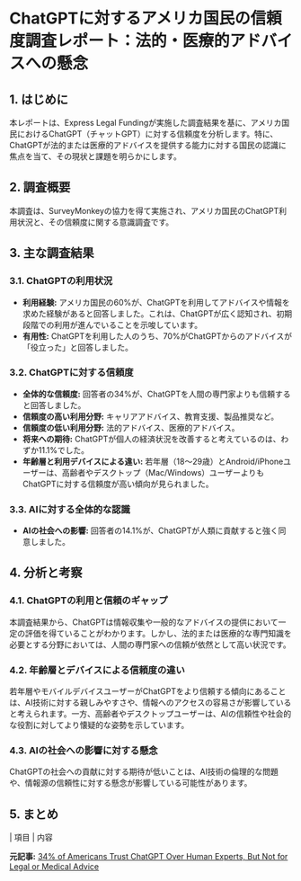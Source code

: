 # ChatGPTに対するアメリカ国民の信頼度調査レポート：法的・医療的アドバイスへの懸念

## 1. はじめに

本レポートは、Express Legal Fundingが実施した調査結果を基に、アメリカ国民におけるChatGPT（チャットGPT）に対する信頼度を分析します。特に、ChatGPTが法的または医療的アドバイスを提供する能力に対する国民の認識に焦点を当て、その現状と課題を明らかにします。

## 2. 調査概要

本調査は、SurveyMonkeyの協力を得て実施され、アメリカ国民のChatGPT利用状況と、その信頼度に関する意識調査です。

## 3. 主な調査結果

### 3.1. ChatGPTの利用状況

* **利用経験:** アメリカ国民の60%が、ChatGPTを利用してアドバイスや情報を求めた経験があると回答しました。これは、ChatGPTが広く認知され、初期段階での利用が進んでいることを示唆しています。
* **有用性:** ChatGPTを利用した人のうち、70%がChatGPTからのアドバイスが「役立った」と回答しました。

### 3.2. ChatGPTに対する信頼度

* **全体的な信頼度:** 回答者の34%が、ChatGPTを人間の専門家よりも信頼すると回答しました。
* **信頼度の高い利用分野:** キャリアアドバイス、教育支援、製品推奨など。
* **信頼度の低い利用分野:** 法的アドバイス、医療的アドバイス。
* **将来への期待:** ChatGPTが個人の経済状況を改善すると考えているのは、わずか11.1%でした。
* **年齢層と利用デバイスによる違い:** 若年層（18～29歳）とAndroid/iPhoneユーザーは、高齢者やデスクトップ（Mac/Windows）ユーザーよりもChatGPTに対する信頼度が高い傾向が見られました。

### 3.3. AIに対する全体的な認識

* **AIの社会への影響:** 回答者の14.1%が、ChatGPTが人類に貢献すると強く同意しました。

## 4. 分析と考察

### 4.1. ChatGPTの利用と信頼のギャップ

本調査結果から、ChatGPTは情報収集や一般的なアドバイスの提供において一定の評価を得ていることがわかります。しかし、法的または医療的な専門知識を必要とする分野においては、人間の専門家への信頼が依然として高い状況です。

### 4.2. 年齢層とデバイスによる信頼度の違い

若年層やモバイルデバイスユーザーがChatGPTをより信頼する傾向にあることは、AI技術に対する親しみやすさや、情報へのアクセスの容易さが影響していると考えられます。一方、高齢者やデスクトップユーザーは、AIの信頼性や社会的な役割に対してより懐疑的な姿勢を示しています。

### 4.3. AIの社会への影響に対する懸念

ChatGPTの社会への貢献に対する期待が低いことは、AI技術の倫理的な問題や、情報源の信頼性に対する懸念が影響している可能性があります。

## 5. まとめ

| 項目 | 内容 

**元記事:** [34% of Americans Trust ChatGPT Over Human Experts, But Not for Legal or Medical Advice](https://www.prnewswire.com/news-releases/34-of-americans-trust-chatgpt-over-human-experts-but-not-for-legal-or-medical-advice-302421300.html)